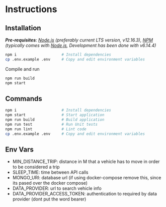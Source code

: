 # Instructions

## Installation

_**Pre-requisites**: [Node.js](https://nodejs.org) (preferably current LTS version, v12.16.3), [NPM](https://npmjs.com)
(typically comes with [Node.js](https://nodejs.org), Development has been done with v6.14.4)_

```bash
npm i                    # Install dependencies
cp .env.example .env     # Copy and edit environment variables
```

Compile and run

```bash
npm run build
npm start
```

## Commands

```bash
npm i                    # Install dependencies
npm start                # Start application
npm run build            # Build application
npm run test             # Run Unit tests
npm run lint             # Lint code
cp .env.example .env     # Copy and edit environment variables
```

## Env Vars

- MIN_DISTANCE_TRIP: distance in M that a vehicle has to move in order to be considered a trip
- SLEEP_TIME: time between API calls
- MONGO_URI: database url (if using docker-compose remove this, since its pased over the docker compose)
- DATA_PROVIDER: url to search vehicle info
- DATA_PROVIDER_ACCESS_TOKEN: authentication to required by data provider (dont put the word bearer)
